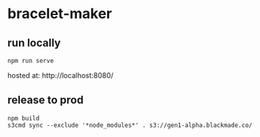 # bracelet-maker

## run locally
    npm run serve

hosted at:   http://localhost:8080/


## release to prod
    npm build
    s3cmd sync --exclude '*node_modules*' . s3://gen1-alpha.blackmade.co/

